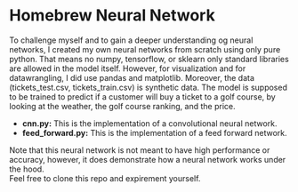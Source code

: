 # Homebrew Neural Network  
To challenge myself and to gain a deeper understanding og neural networks, I created my own neural networks from scratch using only pure python. That means no numpy, tensorflow, or sklearn only standard libraries are allowed in the model itself.
However, for visualization and for datawrangling, I did use pandas and matplotlib. Moreover, the data (tickets_test.csv, tickets_train.csv) is synthetic data. The model is supposed to be trained to predict if a customer will buy a ticket to a golf course, by looking at the weather, the golf course ranking, and the price.  
- **cnn.py:** This is the implementation of a convolutional neural network.
- **feed_forward.py:** This is the implementation of a feed forward network.

Note that this neural network is not meant to have high performance or accuracy, however, it does demonstrate how a neural network works under the hood.  
Feel free to clone this repo and expirement yourself.
